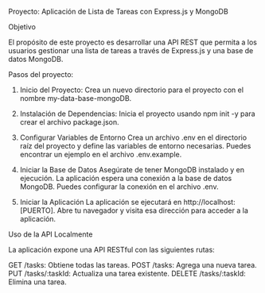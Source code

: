 

Proyecto: Aplicación de Lista de Tareas con Express.js y MongoDB

Objetivo

El propósito de este proyecto es desarrollar una API REST que permita a los usuarios gestionar una lista de tareas a través de Express.js y una base de datos MongoDB.

Pasos del proyecto:

1. Inicio del Proyecto:
Crea un nuevo directorio para el proyecto con el nombre my-data-base-mongoDB.

2. Instalación de Dependencias:
Inicia el proyecto usando npm init -y para crear el archivo package.json.

3. Configurar Variables de Entorno
Crea un archivo .env en el directorio raíz del proyecto y define las variables de entorno necesarias. Puedes encontrar un ejemplo en el archivo .env.example.

4. Iniciar la Base de Datos
Asegúrate de tener MongoDB instalado y en ejecución. La aplicación espera una conexión a la base de datos MongoDB. Puedes configurar la conexión en el archivo .env.

5. Iniciar la Aplicación
La aplicación se ejecutará en http://localhost:[PUERTO]. Abre tu navegador y visita esa dirección para acceder a la aplicación.

Uso de la API Localmente

La aplicación expone una API RESTful con las siguientes rutas:

GET /tasks: Obtiene todas las tareas.
POST /tasks: Agrega una nueva tarea.
PUT /tasks/:taskId: Actualiza una tarea existente.
DELETE /tasks/:taskId: Elimina una tarea.